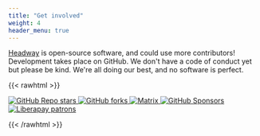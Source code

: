 ```yaml
---
title: "Get involved"
weight: 4
header_menu: true
---
```


[Headway](https://github.com/headwaymaps/headway) is open-source software, and could use more contributors! Development takes place on GitHub. We don't have a code of conduct yet but please be kind. We're all doing our best, and no software is perfect.

{{< rawhtml >}}
<p>
    <a href="https://github.com/headwaymaps/headway/stargazers">
        <img style='display: inline' alt="GitHub Repo stars" src="https://img.shields.io/github/stars/headwaymaps/headway?style=social"/>
    </a>
    <a href="https://github.com/headwaymaps/headway/network/members">
        <img style='display: inline' alt="GitHub forks" src="https://img.shields.io/github/forks/headwaymaps/headway?style=social"/>
    </a>
    <a href="https://matrix.to/#/#headway:matrix.org">
        <img style='display: inline' alt="Matrix" src="https://img.shields.io/matrix/headway:matrix.org">
    </a>
    <a href="https://github.com/sponsors/ellenhp">
        <img style='display: inline' alt="GitHub Sponsors" src="https://img.shields.io/github/sponsors/ellenhp"/>
    </a>
    <a href="https://liberapay.com/ellenhp/">
        <img style='display: inline' alt="Liberapay patrons" src="https://img.shields.io/liberapay/patrons/ellenhp"/>
    </a>
</p>
{{< /rawhtml >}}
